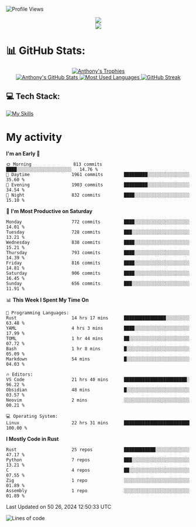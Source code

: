 
![Profile Views](https://komarev.com/ghpvc/?username=anthonymichaeltdm&label=Profile%20views&color=0e75b6&style=flat)

<!--profile banner-->
<div align="center">
  <img src="https://svg-banners.vercel.app/api?type=typeWriter&text1=Anthony%20Rubick&width=800&height=150" />
</div>

<!--profile views-->
<div align="center">
  <a href="https://u8views.com/github/AnthonyMichaelTDM">
    <img src="https://u8views.com/api/v1/github/profiles/68485672/views/day-week-month-total-count.svg">
  </a>
</div>

# 📊 GitHub Stats:

<!--trophies https://github.com/ryo-ma/github-profile-trophy -->
<div align="center"> 
  <a href="https://github.com/ryo-ma/github-profile-trophy">
    <picture>
      <source
        srcset="https://github-profile-trophy.vercel.app/?username=anthonymichaeltdm&theme=gitdimmed&no-frame=true&no-bg=true&column=-1"
        media="(prefers-color-scheme: dark)"
      />
      <source
        srcset="https://github-profile-trophy.vercel.app/?username=anthonymichaeltdm&theme=_____&no-frame=true&no-bg=true&column=-1"
        media="(prefers-color-scheme: light), (prefers-color-scheme: no-preference)"
      />
      <img src="https://github-profile-trophy.vercel.app/?username=anthonymichaeltdm&theme=gitdimmed&no-frame=true&no-bg=true&column=-1" alt="Anthony's Trophies" />
    </picture>
  </a>
</div>

<div align="center">
  <a href="https://github.com/anuraghazra/github-readme-stats">
    <picture>
      <source
        srcset="https://github-readme-stats.vercel.app/api?username=anthonymichaeltdm&show_icons=true&locale=en&theme=github_dark_dimmed&count_private=true&hide_border=true&include_all_commits=true"
        media="(prefers-color-scheme: dark)"
      />
      <source
        srcset="https://github-readme-stats.vercel.app/api?username=anthonymichaeltdm&show_icons=true&locale=en&theme=___&count_private=true&hide_border=true&include_all_commits=true"
        media="(prefers-color-scheme: light), (prefers-color-scheme: no-preference)"
      />
      <img src="https://github-readme-stats.vercel.app/api?username=anthonymichaeltdm&show_icons=true&locale=en&theme=github_dark_dimmed&count_private=true&hide_border=true&include_all_commits=true" alt="Anthony's GitHub Stats" />
    </picture>
  </a>
  
  <!--most used languages-->
  <a href="https://github.com/anuraghazra/github-readme-stats">
    <picture>
      <source
        srcset="https://github-readme-stats.vercel.app/api/top-langs?username=anthonymichaeltdm&show_icons=true&locale=en&layout=compact&theme=github_dark_dimmed&langs_count=8&count_private=true&size_weight=0.5&count_weight=0.5&hide_border=true"
        media="(prefers-color-scheme: dark)"
      />
      <source
        srcset="https://github-readme-stats.vercel.app/api/top-langs?username=anthonymichaeltdm&show_icons=true&locale=en&layout=compact&theme=____&langs_count=8&count_private=true&size_weight=0.5&count_weight=0.5&hide_border=true"
        media="(prefers-color-scheme: light), (prefers-color-scheme: no-preference)"
      />
      <img src="https://github-readme-stats.vercel.app/api/top-langs?username=anthonymichaeltdm&show_icons=true&locale=en&layout=compact&theme=github_dark_dimmed&langs_count=8&count_private=true&size_weight=0.5&count_weight=0.5&hide_border=true" alt="Most Used Languages" />
    </picture>
  </a>
  
  <!--streak https://git.io/streak-stats -->
  <a href="https://git.io/streak-stats">
    <picture>
      <source
        srcset="https://streak-stats.demolab.com?user=AnthonyMichaelTDM&theme=one-dark-pro&hide_border=true"
        media="(prefers-color-scheme: dark)"
      />
      <source
        srcset="https://streak-stats.demolab.com?user=AnthonyMichaelTDM&theme=_____&hide_border=true"
        media="(prefers-color-scheme: light), (prefers-color-scheme: no-preference)"
      />
      <img src="https://streak-stats.demolab.com?user=AnthonyMichaelTDM&theme=one-dark-pro&hide_border=true" alt="GitHub Streak" />
    </picture>
  </a>
</div>

<!--favorite languages and tools, and most used langs-->
## 💻 Tech Stack:

[![My Skills](https://skillicons.dev/icons?i=rust,actix,aws,github,githubactions,git,linux,bash,cpp,docker,java,latex,md,neovim,postgres,py,regex,vscode&theme=dark&perline=6)](https://skillicons.dev#gh-dark-mode-only)

# My activity

<!--START_SECTION:activity-->

<!--END_SECTION:activity-->

<!-- weekly activity https://github.com/AnthonyMichaelTDM/waka-readme-stats -->
<!--START_SECTION:waka-->
**I'm an Early 🐤** 

```text
🌞 Morning                813 commits         ████░░░░░░░░░░░░░░░░░░░░░   14.76 % 
🌆 Daytime                1961 commits        █████████░░░░░░░░░░░░░░░░   35.60 % 
🌃 Evening                1903 commits        █████████░░░░░░░░░░░░░░░░   34.54 % 
🌙 Night                  832 commits         ████░░░░░░░░░░░░░░░░░░░░░   15.10 % 
```
📅 **I'm Most Productive on Saturday** 

```text
Monday                   772 commits         ████░░░░░░░░░░░░░░░░░░░░░   14.01 % 
Tuesday                  728 commits         ███░░░░░░░░░░░░░░░░░░░░░░   13.21 % 
Wednesday                838 commits         ████░░░░░░░░░░░░░░░░░░░░░   15.21 % 
Thursday                 793 commits         ████░░░░░░░░░░░░░░░░░░░░░   14.39 % 
Friday                   816 commits         ████░░░░░░░░░░░░░░░░░░░░░   14.81 % 
Saturday                 906 commits         ████░░░░░░░░░░░░░░░░░░░░░   16.45 % 
Sunday                   656 commits         ███░░░░░░░░░░░░░░░░░░░░░░   11.91 % 
```


📊 **This Week I Spent My Time On** 

```text
💬 Programming Languages: 
Rust                     14 hrs 17 mins      ████████████████░░░░░░░░░   63.48 % 
YAML                     4 hrs 3 mins        ████░░░░░░░░░░░░░░░░░░░░░   17.99 % 
TOML                     1 hr 44 mins        ██░░░░░░░░░░░░░░░░░░░░░░░   07.72 % 
Bash                     1 hr 8 mins         █░░░░░░░░░░░░░░░░░░░░░░░░   05.09 % 
Markdown                 54 mins             █░░░░░░░░░░░░░░░░░░░░░░░░   04.03 % 

🔥 Editors: 
VS Code                  21 hrs 40 mins      ████████████████████████░   96.22 % 
Obsidian                 48 mins             █░░░░░░░░░░░░░░░░░░░░░░░░   03.57 % 
Neovim                   2 mins              ░░░░░░░░░░░░░░░░░░░░░░░░░   00.21 % 

💻 Operating System: 
Linux                    22 hrs 31 mins      █████████████████████████   100.00 % 
```

**I Mostly Code in Rust** 

```text
Rust                     25 repos            ████████████░░░░░░░░░░░░░   47.17 % 
Python                   7 repos             ███░░░░░░░░░░░░░░░░░░░░░░   13.21 % 
C                        4 repos             ██░░░░░░░░░░░░░░░░░░░░░░░   07.55 % 
Zig                      1 repo              ░░░░░░░░░░░░░░░░░░░░░░░░░   01.89 % 
Assembly                 1 repo              ░░░░░░░░░░░░░░░░░░░░░░░░░   01.89 % 
```




 Last Updated on 50 26, 2024 12:50:33 UTC
<!--END_SECTION:waka-->

<!--START_SECTION:loc-->
![Lines of code](https://img.shields.io/badge/From%20Hello%20World%20I%27ve%20Written-10.6%20million%20lines%20of%20code-blue)


<!--END_SECTION:loc-->
